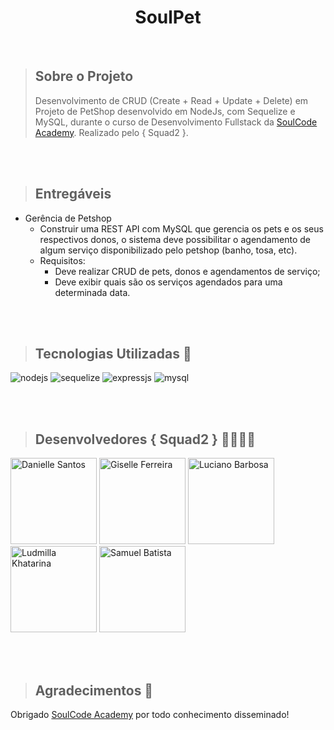 <h1 align="center">SoulPet</h1>

<br>

> ## Sobre o Projeto
> Desenvolvimento de CRUD (Create + Read + Update + Delete) em Projeto de PetShop desenvolvido em NodeJs, com Sequelize e MySQL, durante o curso de Desenvolvimento Fullstack da [SoulCode Academy](https://soulcodeacademy.org/). Realizado pelo { Squad2 }.

</br>
</br>

> ## Entregáveis
- Gerência de Petshop
  - Construir uma REST API com MySQL que gerencia os pets e os seus respectivos donos, o sistema deve possibilitar o agendamento de algum serviço disponibilizado pelo petshop (banho, tosa, etc).
  - Requisitos: 
    - Deve realizar CRUD de pets, donos e agendamentos de serviço;
    - Deve exibir quais são os serviços agendados para uma determinada data.

</br>
</br>

> ## Tecnologias Utilizadas 🧰

<p align="left">
<img alt="nodejs" src="https://img.shields.io/badge/Node.js-339933?style=for-the-badge&logo=nodedotjs&logoColor=white" />
<img alt="sequelize" src="https://img.shields.io/badge/Sequelize-52B0E7?style=for-the-badge&logo=Sequelize&logoColor=white"/>
<img alt="expressjs" src="https://img.shields.io/badge/express.js-%23404d59.svg?style=for-the-badge&logo=express&logoColor=%2361DAFB"/>
<img alt="mysql" src="https://img.shields.io/badge/mysql-%2300f.svg?style=for-the-badge&logo=mysql&logoColor=white" />
</p>


</br>
</br>

> ## Desenvolvedores { Squad2 } 🦸‍♀️🦸‍♂️

<p align="left">
<a href="https://www.github.com/Danielle-29" ><img src="https://i.postimg.cc/bJVNRqDk/dani.png" width="138" title="Danielle Santos"/></a> 
<a href="https://www.github.com/giselle-ferreira" ><img src="https://i.postimg.cc/05KMQ9r6/Whats-App-Image-2022-02-13-at-16-09-26.jpg" width="138" title="Giselle Ferreira"/></a>  
<a href="https://www.github.com/Lucianocbarbosa" ><img src="https://i.postimg.cc/zfDHXWR5/Whats-App-Image-2022-02-13-at-16-11-49.jpg" width="138" title="Luciano Barbosa"/></a> 
<a href="https://www.github.com/ludyklima" ><img src="https://i.postimg.cc/ZRZMB7QQ/d76ae29f-4ac4-4a39-b6e9-80f24486541d.png" width="138" title="Ludmilla Khatarina"/></a> 
<a href="https://www.github.com/smdbtib" ><img src="https://i.postimg.cc/tgFcgQBP/80af3bca-5f93-42d1-adb0-e414bf1c3c4f.png" width="138" title="Samuel Batista"/>
</p></a> 


<br>
<br>

> ## Agradecimentos 💙

Obrigado [SoulCode Academy](https://soulcodeacademy.org) por todo conhecimento disseminado!

